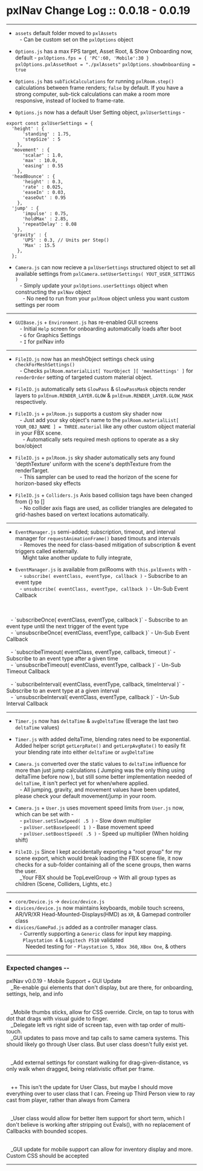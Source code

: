 # pxlNav Change Log :: 0.0.18 - 0.0.19
---------------------

 - `assets` default folder moved to `pxlAssets`
 <br/>&nbsp;&nbsp; - Can be custom set on the `pxlOptions` object

 - `Options.js` has a max FPS target, Asset Root, & Show Onboarding now, default - 
 `pxlOptions.fps = { 'PC':60, 'Mobile':30 }`
 `pxlOptions.pxlAssetRoot = "./pxlAssets"`
 `pxlOptions.showOnboarding = true`
 - `Options.js` has `subTickCalculations` for running `pxlRoom.step()` calculations between frame renders; `false` by default.  If you have a strong computer, sub-tick calculations can make a room more responsive, instead of locked to frame-rate.

 - `Options.js` now has a default User Setting object, `pxlUserSettings` -
```
export const pxlUserSettings = {
  'height' : {
      'standing' : 1.75,
      'stepSize' : 5
    },
  'movement' : {
      'scalar' : 1.0,
      'max' : 10.0,
      'easing' : 0.55
    },
  'headBounce' : {
      'height' : 0.3,
      'rate' : 0.025,
      'easeIn' : 0.03,
      'easeOut' : 0.95
    },
  'jump' : {
      'impulse' : 0.75,
      'holdMax' : 2.85,
      'repeatDelay' : 0.08
    },
  'gravity' : {
      'UPS' : 0.3, // Units per Step()
      'Max' : 15.5
    },
  };
```
 - `Camera.js` can now recieve a `pxlUserSettings` structured object to set all available settings from `pxlCamera.setUserSettings( YOUT_USER_SETTINGS )`
<br/>&nbsp;&nbsp; - Simply update your `pxlOptions.userSettings` object when constructing the `pxlNav` object
<br/>&nbsp;&nbsp;&nbsp;&nbsp; - No need to run from your `pxlRoom` object unless you want custom settings per room

---

 - `GUIBase.js` + `Environment.js` has re-enabled GUI screens
 <br/>&nbsp;&nbsp; - Initial `Help` screen for onboarding automatically loads after boot
 <br/>&nbsp;&nbsp; - `G` for Graphics Settings
 <br/>&nbsp;&nbsp; - `I` for pxlNav info

---

 - `FileIO.js` now has an meshObject settings check using `checkForMeshSettings()`
 <br/>&nbsp;&nbsp; - Checks `pxlRoom.materialList[ YourObject ][ 'meshSettings' ]` for `renderOrder` setting of targeted custom material object.
 - `FileIO.js` automatically sets `GlowPass` & `GlowPassMask` objects render layers to `pxlEnum.RENDER_LAYER.GLOW` & `pxlEnum.RENDER_LAYER.GLOW_MASK` respectively.
 - `FileIO.js` + `pxlRoom.js` supports a custom sky shader now
<br/>&nbsp;&nbsp; - Just add your sky object's name to the `pxlRoom.materialList[ YOUR_OBJ_NAME ] = THREE.material` like any other custom object material in your FBX scene.
<br/>&nbsp;&nbsp;&nbsp;&nbsp; - Automatically sets required mesh options to operate as a sky box/object
 - `FileIO.js` + `pxlRoom.js` sky shader automatically sets any found 'depthTexture' uniform with the scene's depthTexture from the renderTarget.
<br/>&nbsp;&nbsp; - This sampler can be used to read the horizon of the scene for horizon-based sky effects

 - `FileIO.js` + `Colliders.js` Axis based collision tags have been changed from {} to []
<br/>&nbsp;&nbsp; - No collider axis flags are used, as collider triangles are delegated to grid-hashes based on vertext locations automatically.

---

 - `EventManager.js` semi-added; subscription, timeout, and interval manager for `requestAnimationFrame()` based timouts and intervals
<br/>&nbsp;&nbsp; - Removes the need for class-based mitigation of subscription & event triggers called externally.
<br/>&nbsp;&nbsp;&nbsp;&nbsp; Might take another update to fully integrate,

 - `EventManager.js` is available from pxlRooms with `this.pxlEvents` with -
<br/>&nbsp;&nbsp; - `subscribe( eventClass, eventType, callback )` - Subscribe to an event type
<br/>&nbsp;&nbsp; - `unsubscribe( eventClass, eventType, callback )` - Un-Sub Event Callback
<br/>
<br/>&nbsp;&nbsp; - `subscribeOnce( eventClass, eventType, callback )` - Subscribe to an event type until the next trigger of the event type
<br/>&nbsp;&nbsp; - `unsubscribeOnce( eventClass, eventType, callback )` - Un-Sub Event Callback
<br/>
<br/>&nbsp;&nbsp; - `subscribeTimeout( eventClass, eventType, callback, timeout )` - Subscribe to an event type after a given time
<br/>&nbsp;&nbsp; - `unsubscribeTimeout(  eventClass, eventType, callback )` - Un-Sub Timeout Callback
<br/>
<br/>&nbsp;&nbsp; - `subscribeInterval( eventClass, eventType, callback, timeInterval )` - Subscribe to an event type at a given interval
<br/>&nbsp;&nbsp; - `unsubscribeInterval(  eventClass, eventType, callback )` - Un-Sub Interval Callback

---

 - `Timer.js` now has `deltaTime` & `avgDeltaTime` (Everage the last two `deltaTime` values)
 - `Timer.js` with added deltaTime, blending rates need to be exponential.  Added helper script `getLerpRate()` and `getLerpAvgRate()` to easily fit your blending rate into either `deltaTime` or `avgDeltaTime`

 - `Camera.js` converted over the static values to `deltaTime` influence for more than just jump calculations ( Jumping was the only thing using deltaTime before now ), but still some better implementation needed of `deltaTime`, it isn't perfect yet for when/where applied.
<br/>&nbsp;&nbsp; - All jumping, gravity, and movement values have been updated, please check your default movement/jump in your room.
 - `Camera.js` + `User.js` uses movement speed limits from `User.js` now, which can be set with -
<br/>&nbsp;&nbsp; - `pxlUser.setSlowSpeed( .5 )` - Slow down multiplier
<br/>&nbsp;&nbsp; - `pxlUser.setBaseSpeed( 1 )` - Base movement speed
<br/>&nbsp;&nbsp; - `pxlUser.setBoostSpeed( .5 )` - Speed up multiplier (When holding shift)

 - `FileIO.js` Since I kept accidentally exporting a "root group" for my scene export, which would break loading the FBX scene file, it now checks for a sub-folder containing all of the scene groups, then warns the user.
 <br/>&nbsp;&nbsp; _Your FBX should be TopLevelGroup -> With all group types as children (Scene, Colliders, Lights, etc.)

---
 
 - `core/Device.js` -> `device/device.js`
 - `divices/device.js` now maintains keyboards, mobile touch screens, AR/VR/XR Head-Mounted-Displays(HMD) as `XR`, & Gamepad controller class 
 - `divices/GamePad.js` added as a controller manager class.
 <br/>&nbsp;&nbsp; - Currently supporting a `Generic` class for input key mapping.
 <br/>&nbsp;&nbsp;&nbsp;&nbsp; `Playstation 4` & `Logitech F510` validated
 <br/>&nbsp;&nbsp;&nbsp;&nbsp;&nbsp;&nbsp; Needed testing for - `Playstation 5`, `XBox 360`, `XBox One`, & others



---

### Expected changes --
pxlNav v0.0.19 - Mobile Support + GUI Update
<br/>&nbsp;&nbsp; _Re-enable gui elements that don't display, but are there, for onboarding, settings, help, and info

<br/>&nbsp;&nbsp; _Mobile thumbs sticks, allow for CSS override.  Circle, on tap to torus with dot that drags with visual guide to finger.
<br/>&nbsp;&nbsp; _Delegate left vs right side of screen tap, even with tap order of multi-touch.
<br/>&nbsp;&nbsp; _GUI updates to pass move and tap calls to same camera systems. This should likely go through User class. But user class doesn't fully exist yet.

<br/>&nbsp;&nbsp; _Add external settings for constant walking for drag-given-distance, vs only walk when dragged, being relativistic offset per frame.

<br/>&nbsp;&nbsp; ++ This isn't the update for User Class, but maybe I should move everything over to user class that I can.  Freeing up Third Person view to ray cast from player, rather than always from Camera

<br/>&nbsp;&nbsp; _User class would allow for better Item support for short term, which I don't believe is working after stripping out Evals(), with no replacement of Callbacks with bounded scopes.

<br/>&nbsp;&nbsp; _GUI update for mobile support can allow for inventory display and more.  Custom CSS should be accepted


---